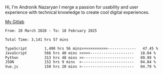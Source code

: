 Hi, I'm Andronik Nazaryan
I merge a passion for usability and user experience with technical knowledge to create cool digital experiences.

[My Gitlab](https://gitlab.com/anridev24)

<!--START_SECTION:waka-->

```txt
From: 28 March 2020 - To: 18 February 2025

Total Time: 3,141 hrs 57 mins

TypeScript        1,490 hrs 56 mins>>>>>>>>>>>>-------------   47.45 %
JavaScript        566 hrs 40 mins >>>>>--------------------   18.04 %
Python            313 hrs 48 mins >>-----------------------   09.99 %
JSON              152 hrs 9 mins  >------------------------   04.84 %
Vue.js            150 hrs 20 mins >------------------------   04.79 %
```

<!--END_SECTION:waka-->

